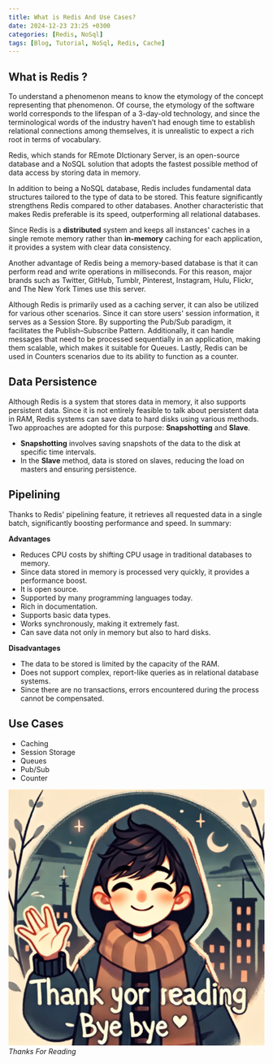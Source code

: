 ```yaml
---
title: What is Redis And Use Cases?
date: 2024-12-23 23:25 +0300
categories: [Redis, NoSql]
tags: [Blog, Tutorial, NoSql, Redis, Cache]
---
```


## What is Redis ?

To understand a phenomenon means to know the etymology of the concept representing that phenomenon. Of course, the etymology of the software world corresponds to the lifespan of a 3-day-old technology, and since the terminological words of the industry haven’t had enough time to establish relational connections among themselves, it is unrealistic to expect a rich root in terms of vocabulary.

Redis, which stands for REmote DIctionary Server, is an open-source database and a NoSQL solution that adopts the fastest possible method of data access by storing data in memory.

In addition to being a NoSQL database, Redis includes fundamental data structures tailored to the type of data to be stored. This feature significantly strengthens Redis compared to other databases. Another characteristic that makes Redis preferable is its speed, outperforming all relational databases.

Since Redis is a **distributed** system and keeps all instances' caches in a single remote memory rather than **in-memory** caching for each application, it provides a system with clear data consistency.

Another advantage of Redis being a memory-based database is that it can perform read and write operations in milliseconds. For this reason, major brands such as Twitter, GitHub, Tumblr, Pinterest, Instagram, Hulu, Flickr, and The New York Times use this server.

Although Redis is primarily used as a caching server, it can also be utilized for various other scenarios. Since it can store users' session information, it serves as a Session Store. By supporting the Pub/Sub paradigm, it facilitates the Publish–Subscribe Pattern. Additionally, it can handle messages that need to be processed sequentially in an application, making them scalable, which makes it suitable for Queues. Lastly, Redis can be used in Counters scenarios due to its ability to function as a counter.

## Data Persistence
Although Redis is a system that stores data in memory, it also supports persistent data. Since it is not entirely feasible to talk about persistent data in RAM, Redis systems can save data to hard disks using various methods. Two approaches are adopted for this purpose: **Snapshotting** and **Slave**.

* **Snapshotting** involves saving snapshots of the data to the disk at specific time intervals.
* In the **Slave** method, data is stored on slaves, reducing the load on masters and ensuring persistence.


## Pipelining
Thanks to Redis' pipelining feature, it retrieves all requested data in a single batch, significantly boosting performance and speed.
In summary:

**Advantages**
* Reduces CPU costs by shifting CPU usage in traditional databases to memory.
* Since data stored in memory is processed very quickly, it provides a performance boost.
* It is open source.
* Supported by many programming languages today.
* Rich in documentation.
* Supports basic data types.
* Works synchronously, making it extremely fast.
* Can save data not only in memory but also to hard disks.

**Disadvantages**
* The data to be stored is limited by the capacity of the RAM.
* Does not support complex, report-like queries as in relational database systems.
* Since there are no transactions, errors encountered during the process cannot be compensated.

## Use Cases
* Caching
* Session Storage
* Queues
* Pub/Sub
* Counter

![Desktop View](/assets/img/posts/thanks-for-reading.webp)
_Thanks For Reading_
























